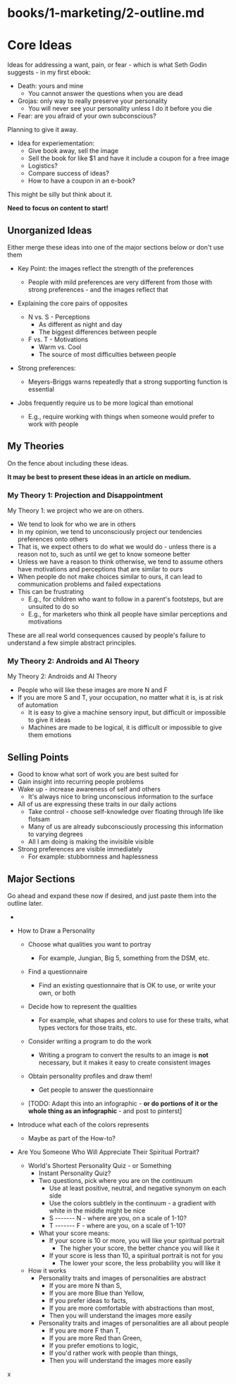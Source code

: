 
# books/1-marketing/2-outline.md

# Core Ideas

Ideas for addressing a want, pain, or fear - which is what Seth Godin suggests - in my first ebook:

- Death: yours and mine
  - You cannot answer the questions when you are dead
- Grojas: only way to really preserve your personality
  - You will never see your personality unless I do it before you die
- Fear: are you afraid of your own subconscious?

Planning to give it away.

- Idea for experiementation:
  - Give book away, sell the image
  - Sell the book for like $1 and have it include a coupon for a free image
  - Logistics?
  - Compare success of ideas?
  - How to have a coupon in an e-book?

This might be silly but think about it.

**Need to focus on content to start!**

## Unorganized Ideas

Either merge these ideas into one of the major sections below or don't use them

- Key Point: the images reflect the strength of the preferences
  - People with mild preferences are very different from those with strong preferences - and the images reflect that

- Explaining the core pairs of opposites
  - N vs. S - Perceptions
    - As different as night and day
    - The biggest differences between people
  - F vs. T - Motivations
    - Warm vs. Cool
    - The source of most difficulties between people

- Strong preferences:
  - Meyers-Briggs warns repeatedly that a strong supporting function is essential

- Jobs frequently require us to be more logical than emotional
  - E.g., require working with things when someone would prefer to work with people

## My Theories

On the fence about including these ideas.

**It may be best to present these ideas in an article on medium.**

### My Theory 1: Projection and Disappointment

My Theory 1: we project who we are on others.

- We tend to look for who we are in others
- In my opinion, we tend to unconsciously project our tendencies preferences onto others
- That is, we expect others to do what we would do - unless there is a reason not to, such as until we get to know someone better
- Unless we have a reason to think otherwise, we tend to assume others have motivations and perceptions that are similar to ours
- When people do not make choices similar to ours, it can lead to communication problems and failed expectations
- This can be frustrating
  - E.g., for children who want to follow in a parent's footsteps, but are unsuited to do so
  - E.g., for marketers who think all people have similar perceptions and motivations

These are all real world consequences caused by people's failure to understand a few simple abstract principles.

### My Theory 2: Androids and AI Theory

My Theory 2: Androids and AI Theory

- People who will like these images are more N and F
- If you are more S and T, your occupation, no matter what it is, is at risk of automation
  - It is easy to give a machine sensory input, but difficult or impossible to give it ideas
  - Machines are made to be logical, it is difficult or impossible to give them emotions


## Selling Points

- Good to know what sort of work you are best suited for
- Gain insight into recurring people problems
- Wake up - increase awareness of self and others
  - It's always nice to bring unconscious information to the surface
- All of us are expressing these traits in our daily actions
  - Take control - choose self-knowledge over floating through life like flotsam
  - Many of us are already subconsciously processing this information to varying degrees
  - All I am doing is making the invisible visible
- Strong preferences are visible immediately
    - For example: stubbornness and haplessness


## Major Sections

Go ahead and expand these now if desired, and just paste them into the outline later.

-
- How to Draw a Personality
  - Choose what qualities you want to portray
    - For example, Jungian, Big 5, something from the DSM, etc.
  - Find a questionnaire
    - Find an existing questionnaire that is OK to use, or write your own, or both
  - Decide how to represent the qualities
    - For example, what shapes and colors to use for these traits, what types vectors for those traits, etc.
  - Consider writing a program to do the work
    - Writing a program to convert the results to an image is **not** necessary, but it makes it easy to create consistent images
  - Obtain personality profiles and draw them!
    - Get people to answer the questionnaire

  - [TODO: Adapt this into an infographic - **or do portions of it or the whole thing as an infographic** - and post to pinterst]

- Introduce what each of the colors represents
  - Maybe as part of the How-to?


- Are You Someone Who Will Appreciate Their Spiritual Portrait?
  - World's Shortest Personality Quiz - or Something
    - Instant Personality Quiz?
    - Two questions, pick where you are on the continuum
      - Use at least positive, neutral, and negative synonym on each side
      - Use the colors subtlely in the continuum - a gradient with white in the middle might be nice
      - S ------- N - where are you, on a scale of 1-10?
      - T ------- F - where are you, on a scale of 1-10?
    - What your score means:
      - If your score is 10 or more, you will like your spiritual portrait
        - The higher your score, the better chance you will like it
      - If your score is less than 10, a spiritual portrait is not for you
        - The lower your score, the less probability you will like it
   - How it works
     - Personality traits and images of personalities are abstract
       - If you are more N than S,
       - If you are more Blue than Yellow,
       - If you prefer ideas to facts,
       - If you are more comfortable with abstractions than most,
       - Then you will understand the images more easily
     - Personality traits and images of personalities are all about people
       - If you are more F than T,
       - If you are more Red than Green,
       - If you prefer emotions to logic,
       - If you'd rather work with people than things,
       - Then you will understand the images more easily



















x
